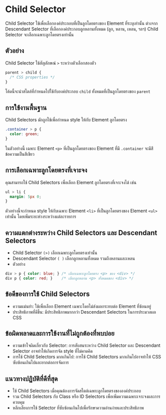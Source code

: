 # Child Selector

Child Selector ใช้เพื่อเลือกองค์ประกอบที่เป็นลูกโดยตรงของ Element ที่ระบุเท่านั้น ต่างจาก Descendant Selector ที่เลือกองค์ประกอบลูกหลานทั้งหมด (ลูก, หลาน, เหลน, ฯลฯ) Child Selector จะเลือกเฉพาะลูกโดยตรงเท่านั้น

## ตัวอย่าง

Child Selector ใช้สัญลักษณ์ `>` ระหว่างตัวเลือกสองตัว

```css
parent > child {
  /* CSS properties */
}
```

โค้ดนี้จะนำสไตล์ที่กำหนดไปใช้กับองค์ประกอบ `child` ทั้งหมดที่เป็นลูกโดยตรงของ `parent`

## การใช้งานพื้นฐาน

Child Selectors มักถูกใช้เพื่อกำหนด style ให้กับ Element ลูกโดยตรง

```css
.container > p {
  color: green;
}
```

ในตัวอย่างนี้ เฉพาะ Element `<p>` ที่เป็นลูกโดยตรงของ Element ที่มี `.container` จะมีสีข้อความเป็นสีเขียว

## การเลือกเฉพาะลูกโดยตรงที่เจาะจง

คุณสามารถใช้ Child Selectors เพื่อเลือก Element ลูกโดยตรงที่เจาะจงได้ เช่น

```css
ul > li {
  margin: 5px 0;
}
```

ตัวอย่างนี้จะกำหนด style ให้กับเฉพาะ Element `<li>` ที่เป็นลูกโดยตรงของ Element `<ul>` เท่านั้น โดยเพิ่มระยะห่างระหว่างแต่ละรายการ

## ความแตกต่างระหว่าง Child Selectors และ Descendant Selectors

- Child Selector `(>)` เลือกเฉพาะลูกโดยตรงเท่านั้น
- Descendant Selector `( )` เลือกลูกหลานทั้งหมด รวมถึงหลานและเหลน
- ตัวอย่าง

```css
div > p { color: blue; } /* เลือกเฉพาะลูกโดยตรง <p> ของ <div> */
div p { color: red; }    /* เลือกลูกหลาน <p> ทั้งหมดของ <div> */
```

## ข้อดีของการใช้ Child Selectors

- ความแม่นยำ: ใช้เพื่อเลือก Element เฉพาะโดยไม่ส่งผลกระทบต่อ Element ที่ซ้อนอยู่
- ประสิทธิภาพที่ดีขึ้น: มีประสิทธิภาพมากกว่า Descendant Selectors ในการประมวลผล CSS

## ข้อผิดพลาดและการใช้งานที่ไม่ถูกต้องที่พบบ่อย

- ความเข้าใจผิดเกี่ยวกับ Selector: การสับสนระหว่าง Child Selector และ Descendant Selector อาจทำให้เกิดการจัด style ที่ไม่คาดคิด
- การใช้ Child Selectors มากเกินไป: การใช้ Child Selectors มากเกินไปอาจทำให้ CSS ซับซ้อนเกินไปและยากต่อการจัดการ

## แนวทางปฏิบัติที่ดีที่สุด

- ใช้ Child Selectors เมื่อคุณต้องการจัดสไตล์เฉพาะลูกโดยตรงขององค์ประกอบ
- รวม Child Selectors กับ Class หรือ ID Selectors เพื่อเพิ่มความเฉพาะเจาะจงและการควบคุม
- หลีกเลี่ยงการใช้ Selector ที่ซับซ้อนเกินไปเพื่อรักษาความอ่านง่ายและประสิทธิภาพ
